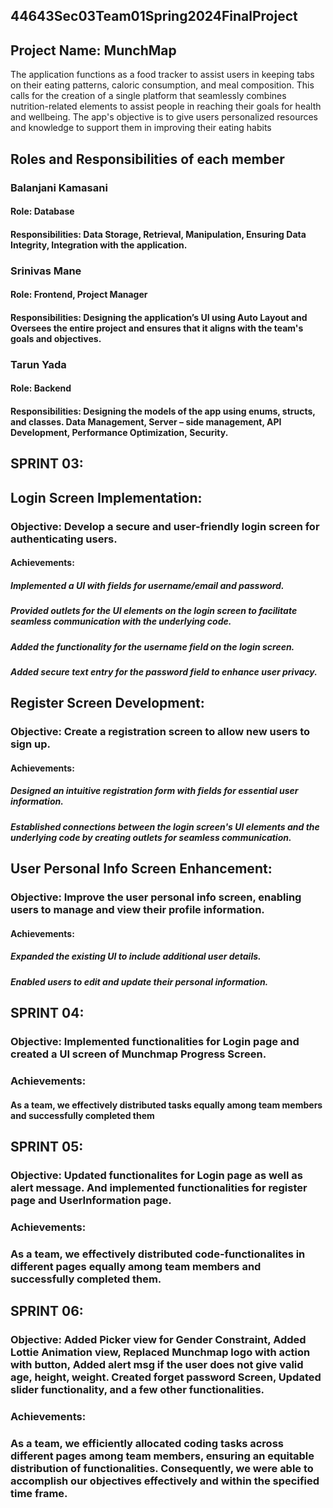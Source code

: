 ## 44643Sec03Team01Spring2024FinalProject

## Project Name: MunchMap
The application functions as a food tracker to assist users in keeping tabs on their eating patterns, caloric consumption, and meal composition. This calls for the creation of a single platform that seamlessly combines nutrition-related elements to assist people in reaching their goals for health and wellbeing. The app's objective is to give users personalized resources and knowledge to support them in improving their eating habits

## Roles and Responsibilities of each member

### Balanjani Kamasani
#### Role: Database
#### Responsibilities: Data Storage, Retrieval, Manipulation, Ensuring Data Integrity, Integration with the application.
### Srinivas Mane
#### Role: Frontend, Project Manager
#### Responsibilities: Designing the application’s UI using Auto Layout and Oversees the entire project and ensures that it aligns with the team's goals and objectives.
### Tarun Yada
#### Role: Backend
#### Responsibilities: Designing the models of the app using enums, structs, and classes. Data Management, Server – side management, API Development, Performance Optimization, Security.

## SPRINT 03:

## Login Screen Implementation:

### Objective: Develop a secure and user-friendly login screen for authenticating users.
#### Achievements:
##### Implemented a UI with fields for username/email and password.
##### Provided outlets for the UI elements on the login screen to facilitate seamless communication with the underlying code.
##### Added the functionality for the username field on the login screen.
##### Added secure text entry for the password field to enhance user privacy.

## Register Screen Development:

### Objective: Create a registration screen to allow new users to sign up.
#### Achievements:
##### Designed an intuitive registration form with fields for essential user information.
##### Established connections between the login screen's UI elements and the underlying code by creating outlets for seamless communication.

## User Personal Info Screen Enhancement:

### Objective: Improve the user personal info screen, enabling users to manage and view their profile information.
#### Achievements:
##### Expanded the existing UI to include additional user details.
##### Enabled users to edit and update their personal information.

## SPRINT 04:

### Objective: Implemented functionalities for Login page and created a UI screen of Munchmap Progress Screen.
### Achievements:
#### As a team, we effectively distributed tasks equally among team members and successfully completed them
## SPRINT 05:
### Objective: Updated functionalites for Login page as well as alert message. And implemented functionalities for register page and UserInformation page.
### Achievements:
### As a team, we effectively distributed code-functionalites in different pages equally among team members and successfully completed them.
#### 
## SPRINT 06:
### Objective: Added Picker view for Gender Constraint, Added Lottie Animation view, Replaced Munchmap logo with action with button, Added alert msg if the user does not give valid age, height, weight. Created forget password Screen, Updated slider functionality, and a few other functionalities.
### Achievements:
### As a team, we efficiently allocated coding tasks across different pages among team members, ensuring an equitable distribution of functionalities. Consequently, we were able to accomplish our objectives effectively and within the specified time frame.
 
